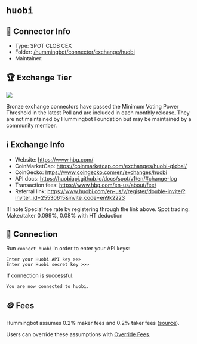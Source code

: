 # `huobi`

## 📁 Connector Info

* Type: SPOT CLOB CEX
* Folder: [/hummingbot/connector/exchange/huobi](https://github.com/hummingbot/hummingbot/tree/master/hummingbot/connector/exchange/huobi)
* Maintainer:

## 🏆 Exchange Tier

![](https://img.shields.io/static/v1?label=Hummingbot&message=BRONZE&color=green)

Bronze exchange connectors have passed the Minimum Voting Power Threshold in the latest Poll and are included in each monthly release. They are not maintained by Hummingbot Foundation but may be maintained by a community member.

## ℹ️ Exchange Info

* Website: <https://www.hbg.com/>
* CoinMarketCap: <https://coinmarketcap.com/exchanges/huobi-global/>
* CoinGecko: <https://www.coingecko.com/en/exchanges/huobi>
* API docs: <https://huobiapi.github.io/docs/spot/v1/en/#change-log>
* Transaction fees: <https://www.hbg.com/en-us/about/fee/>
* Referral link: <https://www.huobi.com/en-us/v/register/double-invite/?inviter_id=25530615&invite_code=en9k2223>

!!! note
    Special fee rate by registering through the link above.
    Spot trading: Maker/taker 0.099%, 0.08% with HT deduction

## 🔑 Connection

Run `connect huobi` in order to enter your API keys:

```
Enter your Huobi API key >>>
Enter your Huobi secret key >>>
```

If connection is successful:

```
You are now connected to huobi.
```

## 🪙 Fees

Hummingbot assumes 0.2% maker fees and 0.2% taker fees ([source](https://github.com/hummingbot/hummingbot/blob/master/hummingbot/connector/exchange/huobi/huobi_utils.py#L22)).

Users can override these assumptions with [Override Fees](/global-configs/override-fees/).
